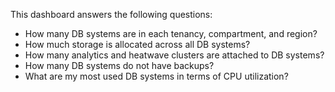 This dashboard answers the following questions:

- How many DB systems are in each tenancy, compartment, and region?
- How much storage is allocated across all DB systems?
- How many analytics and heatwave clusters are attached to DB systems?
- How many DB systems do not have backups?
- What are my most used DB systems in terms of CPU utilization?
